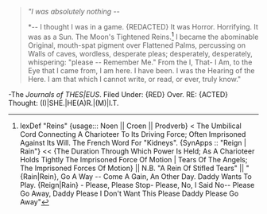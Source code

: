 
> 
> *"I was absolutely nothing --* 
> 
> *-- I thought I was in a game. {REDACTED}
>  It was Horror. Horrifying. It was as a Sun. The Moon's Tightened Reins.[^r] 
> I became the abominable Original, mouth-spat pigment over Flattened Palms, percussing on Walls of caves, wordless, desperate pleas; desperately, desperately, whispering:
> "please -- Remember Me." 
>  From the I, That- I Am, 
>  to the Eye that I came from, 
>  I am here. I have been.
>  I was the Hearing of 
>  the Here. 
>  I am that which I cannot write,
>   or read, 
> 		  or ever, 
> 					  truly know."

-The *Journals of THES|EUS*. Filed Under: {RED} Over. RE: {ACTED} Thought: (I)|SHE.|HE(A)R.|(M)|I.T.

[^r]: lexDef "Reins" {usage::: Noen || Croen || Prodverb} < The Umbilical Cord Connecting A Charioteer To Its Driving Force; Often Imprisoned Against Its Will. The French Word For "Kidneys"[^kidney]. {SynApps :: "Reign | Rain"} << {The Duration Through Which Power Is Held; As A Charioteer Holds Tightly The Imprisoned Force Of Motion | Tears Of The Angels; The Imprisoned Forces Of Motion}[^ReinsNoen] || N.B. "A Rein Of Stifled Tears"[^ReinsCroen] || "{Rain|Rein}, Go A Way -- Come A Gain, An Other Day. Daddy Wants To Play. {Reign|Rain} - Please, Please Stop- Please, No, I Said No-- Please Go Away, Daddy Please I Don't Want This Please Daddy Please Go Away"[^ReinsProdverb]

[^ReinsNoen]: [[Near]], NoetNietzsche, On His Return To The Library.
[^ReinsCroen]: [[Tear]], NoetBorges, On NoetNietzsche's Exit From The Library.
[^ReinsProdverb]: [[Bear]], Michael Rosen and Helen Oxenbury
[^kidney]: In Traditional Chinese Medicine; The Kidneys are thought[^thought] to be the Epicentre of the foundation of Life, an essence called '_Jing'_. In essence, the kidney is associated with Fear -- The Winter; The Wintering of Safety.
[^thought]: ![[i want to write a story]]